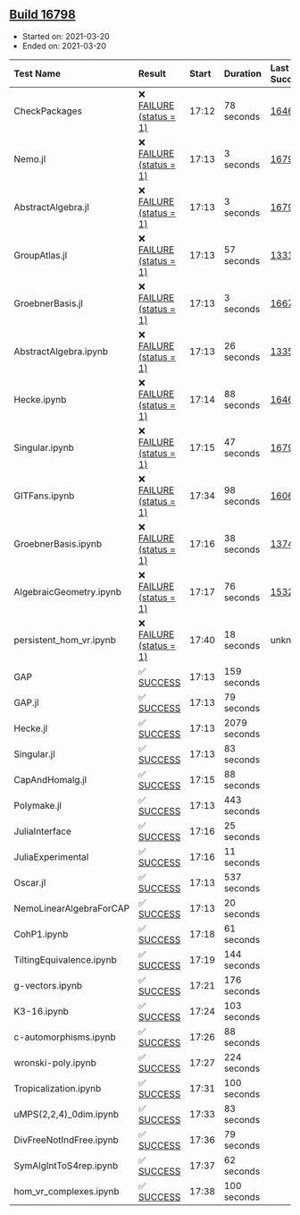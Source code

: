 ## [Build 16798](https://oscarci.mathematik.uni-kl.de/job/oscar/16798/)

* Started on: 2021-03-20
* Ended on: 2021-03-20

| Test Name    | Result | Start | Duration | Last Success | First Failure |
|:-------------|:-------|:------|:---------|:-------------|:--------------|
| CheckPackages | ❌ [FAILURE (status = 1)](https://oscarci.mathematik.uni-kl.de/job/oscar/16798/artifact/logs/build-16798/CheckPackages.log) | 17:12 | 78 seconds | [16463](https://oscarci.mathematik.uni-kl.de/job/oscar/16463/) | [16464](https://oscarci.mathematik.uni-kl.de/job/oscar/16464/) |
| Nemo.jl | ❌ [FAILURE (status = 1)](https://oscarci.mathematik.uni-kl.de/job/oscar/16798/artifact/logs/build-16798/Nemo.jl.log) | 17:13 | 3 seconds | [16793](https://oscarci.mathematik.uni-kl.de/job/oscar/16793/) | [16794](https://oscarci.mathematik.uni-kl.de/job/oscar/16794/) |
| AbstractAlgebra.jl | ❌ [FAILURE (status = 1)](https://oscarci.mathematik.uni-kl.de/job/oscar/16798/artifact/logs/build-16798/AbstractAlgebra.jl.log) | 17:13 | 3 seconds | [16792](https://oscarci.mathematik.uni-kl.de/job/oscar/16792/) | [16793](https://oscarci.mathematik.uni-kl.de/job/oscar/16793/) |
| GroupAtlas.jl | ❌ [FAILURE (status = 1)](https://oscarci.mathematik.uni-kl.de/job/oscar/16798/artifact/logs/build-16798/GroupAtlas.jl.log) | 17:13 | 57 seconds | [13311](https://oscarci.mathematik.uni-kl.de/job/oscar/13311/) | [13312](https://oscarci.mathematik.uni-kl.de/job/oscar/13312/) |
| GroebnerBasis.jl | ❌ [FAILURE (status = 1)](https://oscarci.mathematik.uni-kl.de/job/oscar/16798/artifact/logs/build-16798/GroebnerBasis.jl.log) | 17:13 | 3 seconds | [16676](https://oscarci.mathematik.uni-kl.de/job/oscar/16676/) | [16677](https://oscarci.mathematik.uni-kl.de/job/oscar/16677/) |
| AbstractAlgebra.ipynb | ❌ [FAILURE (status = 1)](https://oscarci.mathematik.uni-kl.de/job/oscar/16798/artifact/logs/build-16798/AbstractAlgebra.ipynb.log) | 17:13 | 26 seconds | [13355](https://oscarci.mathematik.uni-kl.de/job/oscar/13355/) | [13356](https://oscarci.mathematik.uni-kl.de/job/oscar/13356/) |
| Hecke.ipynb | ❌ [FAILURE (status = 1)](https://oscarci.mathematik.uni-kl.de/job/oscar/16798/artifact/logs/build-16798/Hecke.ipynb.log) | 17:14 | 88 seconds | [16463](https://oscarci.mathematik.uni-kl.de/job/oscar/16463/) | [16464](https://oscarci.mathematik.uni-kl.de/job/oscar/16464/) |
| Singular.ipynb | ❌ [FAILURE (status = 1)](https://oscarci.mathematik.uni-kl.de/job/oscar/16798/artifact/logs/build-16798/Singular.ipynb.log) | 17:15 | 47 seconds | [16793](https://oscarci.mathematik.uni-kl.de/job/oscar/16793/) | [16794](https://oscarci.mathematik.uni-kl.de/job/oscar/16794/) |
| GITFans.ipynb | ❌ [FAILURE (status = 1)](https://oscarci.mathematik.uni-kl.de/job/oscar/16798/artifact/logs/build-16798/GITFans.ipynb.log) | 17:34 | 98 seconds | [16068](https://oscarci.mathematik.uni-kl.de/job/oscar/16068/) | [16069](https://oscarci.mathematik.uni-kl.de/job/oscar/16069/) |
| GroebnerBasis.ipynb | ❌ [FAILURE (status = 1)](https://oscarci.mathematik.uni-kl.de/job/oscar/16798/artifact/logs/build-16798/GroebnerBasis.ipynb.log) | 17:16 | 38 seconds | [13748](https://oscarci.mathematik.uni-kl.de/job/oscar/13748/) | [13749](https://oscarci.mathematik.uni-kl.de/job/oscar/13749/) |
| AlgebraicGeometry.ipynb | ❌ [FAILURE (status = 1)](https://oscarci.mathematik.uni-kl.de/job/oscar/16798/artifact/logs/build-16798/AlgebraicGeometry.ipynb.log) | 17:17 | 76 seconds | [15322](https://oscarci.mathematik.uni-kl.de/job/oscar/15322/) | [15323](https://oscarci.mathematik.uni-kl.de/job/oscar/15323/) |
| persistent_hom_vr.ipynb | ❌ [FAILURE (status = 1)](https://oscarci.mathematik.uni-kl.de/job/oscar/16798/artifact/logs/build-16798/persistent_hom_vr.ipynb.log) | 17:40 | 18 seconds | unknown | unknown |
| GAP | ✅ [SUCCESS](https://oscarci.mathematik.uni-kl.de/job/oscar/16798/artifact/logs/build-16798/GAP.log) | 17:13 | 159 seconds |  |  |
| GAP.jl | ✅ [SUCCESS](https://oscarci.mathematik.uni-kl.de/job/oscar/16798/artifact/logs/build-16798/GAP.jl.log) | 17:13 | 79 seconds |  |  |
| Hecke.jl | ✅ [SUCCESS](https://oscarci.mathematik.uni-kl.de/job/oscar/16798/artifact/logs/build-16798/Hecke.jl.log) | 17:13 | 2079 seconds |  |  |
| Singular.jl | ✅ [SUCCESS](https://oscarci.mathematik.uni-kl.de/job/oscar/16798/artifact/logs/build-16798/Singular.jl.log) | 17:13 | 83 seconds |  |  |
| CapAndHomalg.jl | ✅ [SUCCESS](https://oscarci.mathematik.uni-kl.de/job/oscar/16798/artifact/logs/build-16798/CapAndHomalg.jl.log) | 17:15 | 88 seconds |  |  |
| Polymake.jl | ✅ [SUCCESS](https://oscarci.mathematik.uni-kl.de/job/oscar/16798/artifact/logs/build-16798/Polymake.jl.log) | 17:13 | 443 seconds |  |  |
| JuliaInterface | ✅ [SUCCESS](https://oscarci.mathematik.uni-kl.de/job/oscar/16798/artifact/logs/build-16798/JuliaInterface.log) | 17:16 | 25 seconds |  |  |
| JuliaExperimental | ✅ [SUCCESS](https://oscarci.mathematik.uni-kl.de/job/oscar/16798/artifact/logs/build-16798/JuliaExperimental.log) | 17:16 | 11 seconds |  |  |
| Oscar.jl | ✅ [SUCCESS](https://oscarci.mathematik.uni-kl.de/job/oscar/16798/artifact/logs/build-16798/Oscar.jl.log) | 17:13 | 537 seconds |  |  |
| NemoLinearAlgebraForCAP | ✅ [SUCCESS](https://oscarci.mathematik.uni-kl.de/job/oscar/16798/artifact/logs/build-16798/NemoLinearAlgebraForCAP.log) | 17:13 | 20 seconds |  |  |
| CohP1.ipynb | ✅ [SUCCESS](https://oscarci.mathematik.uni-kl.de/job/oscar/16798/artifact/logs/build-16798/CohP1.ipynb.log) | 17:18 | 61 seconds |  |  |
| TiltingEquivalence.ipynb | ✅ [SUCCESS](https://oscarci.mathematik.uni-kl.de/job/oscar/16798/artifact/logs/build-16798/TiltingEquivalence.ipynb.log) | 17:19 | 144 seconds |  |  |
| g-vectors.ipynb | ✅ [SUCCESS](https://oscarci.mathematik.uni-kl.de/job/oscar/16798/artifact/logs/build-16798/g-vectors.ipynb.log) | 17:21 | 176 seconds |  |  |
| K3-16.ipynb | ✅ [SUCCESS](https://oscarci.mathematik.uni-kl.de/job/oscar/16798/artifact/logs/build-16798/K3-16.ipynb.log) | 17:24 | 103 seconds |  |  |
| c-automorphisms.ipynb | ✅ [SUCCESS](https://oscarci.mathematik.uni-kl.de/job/oscar/16798/artifact/logs/build-16798/c-automorphisms.ipynb.log) | 17:26 | 88 seconds |  |  |
| wronski-poly.ipynb | ✅ [SUCCESS](https://oscarci.mathematik.uni-kl.de/job/oscar/16798/artifact/logs/build-16798/wronski-poly.ipynb.log) | 17:27 | 224 seconds |  |  |
| Tropicalization.ipynb | ✅ [SUCCESS](https://oscarci.mathematik.uni-kl.de/job/oscar/16798/artifact/logs/build-16798/Tropicalization.ipynb.log) | 17:31 | 100 seconds |  |  |
| uMPS(2,2,4)_0dim.ipynb | ✅ [SUCCESS](https://oscarci.mathematik.uni-kl.de/job/oscar/16798/artifact/logs/build-16798/uMPS-2-2-4-_0dim.ipynb.log) | 17:33 | 83 seconds |  |  |
| DivFreeNotIndFree.ipynb | ✅ [SUCCESS](https://oscarci.mathematik.uni-kl.de/job/oscar/16798/artifact/logs/build-16798/DivFreeNotIndFree.ipynb.log) | 17:36 | 79 seconds |  |  |
| SymAlgIntToS4rep.ipynb | ✅ [SUCCESS](https://oscarci.mathematik.uni-kl.de/job/oscar/16798/artifact/logs/build-16798/SymAlgIntToS4rep.ipynb.log) | 17:37 | 62 seconds |  |  |
| hom_vr_complexes.ipynb | ✅ [SUCCESS](https://oscarci.mathematik.uni-kl.de/job/oscar/16798/artifact/logs/build-16798/hom_vr_complexes.ipynb.log) | 17:38 | 100 seconds |  |  |
